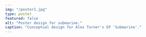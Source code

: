 ```yaml
---
img: "/poster1.jpg"
type: poster
featured: false
alt: "Poster design for submarine."
caption: "Conceptual design for Alex Turner's EP 'Submarine'."
---
```


